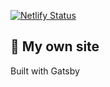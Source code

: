 [![Netlify Status](https://api.netlify.com/api/v1/badges/16a05524-8b07-4e33-b10d-524eaea684a5/deploy-status)](https://app.netlify.com/sites/useblogio/deploys)

## 🚀 My own site
Built with Gatsby
